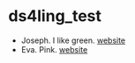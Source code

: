 # ds4ling_test

- Joseph. I like green. [website](https://wwww.jvcasillas.com)
- Eva. Pink. [website](https://span-port.rutgers.edu/welcome)
